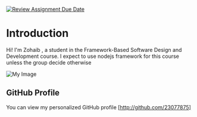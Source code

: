 [![Review Assignment Due Date](https://classroom.github.com/assets/deadline-readme-button-22041afd0340ce965d47ae6ef1cefeee28c7c493a6346c4f15d667ab976d596c.svg)](https://classroom.github.com/a/0MOLbOcH)
# Introduction
Hi! I'm Zohaib , a student in the Framework-Based Software Design and Development course. 
I expect to use nodejs framework for this course unless the group decide otherwise 

![My Image](<img src="https://github.com/Framework-Based-Software/icebreaking-23077875/blob/profile-upload/profile.jpeg" style="border-radius:50%" width="200" height="200" />)  

## GitHub Profile

You can view my personalized GitHub profile [http://github.com/23077875]

